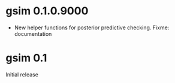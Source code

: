 
# gsim 0.1.0.9000

* New helper functions for posterior predictive checking. Fixme:
  documentation


# gsim 0.1

Initial release
